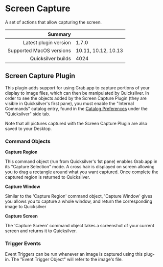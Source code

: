 # Screen Capture

A set of actions that allow capturing the screen.

 Summary                  | &nbsp; 
-------------------------:|:--------------------
 Latest plugin version    | 1.7.0
 Supported MacOS versions | 10.11, 10.12, 10.13
 Quicksilver builds       | 4024


## Screen Capture Plugin

This plugin adds support for using Grab.app to capture portions of your
display to image files, which can then be manipulated by Quicksilver. In order
to see the objects added by the Screen Capture Plugin (they are visible in
Quicksilver's first pane), you must enable the "Internal Commands" catalog
entry, found in the [Catalog Preferences](qs://preferences#QSCatalogPrefPane)
under the "Quicksilver" side tab.  

Note that all pictures captured with the Screen Capture Plugin are also saved
to your Desktop.

### Command Objects

**Capture Region**

This command object (run from Quicksilver's 1st pane) enables Grab.app in its
"Capture Selection" mode. A cross hair is displayed on screen allowing you to
drag a rectangle around what you want captured. Once complete the captured
region is returned to Quicksilver.

**Capture Window**

Similar to the 'Capture Region' command object, 'Capture Window' gives you
allows you to capture a whole window, and return the corresponding image to
Quicksilver

**Capture Screen**

The 'Capture Screen' command object takes a screenshot of your current screen
and returns it to Quicksilver.

### Trigger Events

Event Triggers can be run whenever an image is captured using this plug-in.
The "Event Trigger Object" will refer to the image's file.